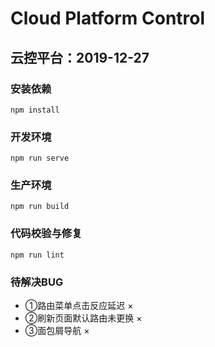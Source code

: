 # Cloud Platform Control

## 云控平台：2019-12-27

### 安装依赖

```install
npm install
```

### 开发环境

```serve
npm run serve
```

### 生产环境

```build
npm run build
```

### 代码校验与修复

```lint
npm run lint
```

### 待解决BUG

* ①路由菜单点击反应延迟 ×
* ②刷新页面默认路由未更换 ×
* ③面包屑导航 ×
